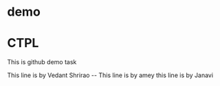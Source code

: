 # demo

# CTPL
This is github demo task 

This line is by Vedant Shrirao --
This line is by amey 
this line is by Janavi

